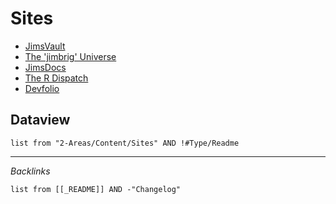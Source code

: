# Sites

* [JimsVault](JimsVault.md)
* [The 'jimbrig' Universe](The%20'jimbrig'%20Universe.md)
* [JimsDocs](JimsDocs.md)
* [The R Dispatch](The%20R%20Dispatch.md)
* [Devfolio](Devfolio.md)

## Dataview

````dataview
list from "2-Areas/Content/Sites" AND !#Type/Readme
````

---

*Backlinks*

````dataview
list from [[_README]] AND -"Changelog"
````
